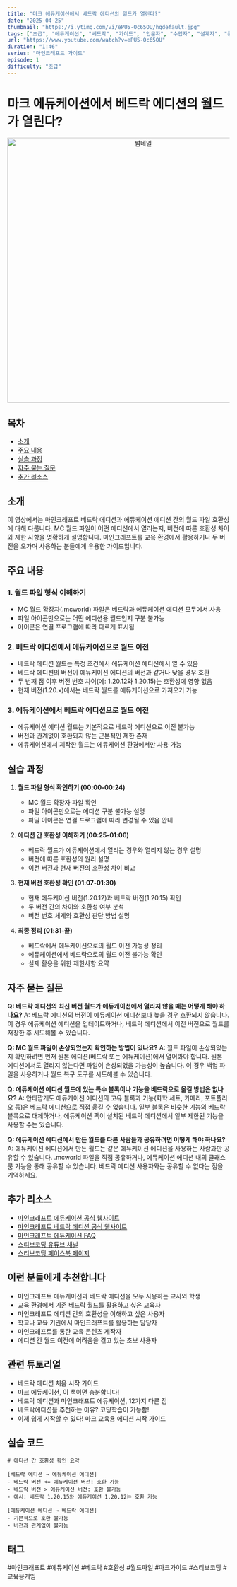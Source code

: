 ```yaml
---
title: "마크 에듀케이션에서 베드락 에디션의 월드가 열린다?"
date: "2025-04-25"
thumbnail: "https://i.ytimg.com/vi/ePU5-Oc65OU/hqdefault.jpg"
tags: ["초급", "에듀케이션", "베드락", "가이드", "입문자", "수업자", "설계자", "롱폼"]
url: "https://www.youtube.com/watch?v=ePU5-Oc65OU"
duration: "1:46"
series: "마인크래프트 가이드"
episode: 1
difficulty: "초급"
---
```


# 마크 에듀케이션에서 베드락 에디션의 월드가 열린다?

<div align="center">
<img src="https://i.ytimg.com/vi/ePU5-Oc65OU/hqdefault.jpg" alt="썸네일" width="600"/>
</div>

## 목차
- [소개](#소개)
- [주요 내용](#주요-내용)
- [실습 과정](#실습-과정)
- [자주 묻는 질문](#자주-묻는-질문)
- [추가 리소스](#추가-리소스)

## 소개
이 영상에서는 마인크래프트 베드락 에디션과 에듀케이션 에디션 간의 월드 파일 호환성에 대해 다룹니다. MC 월드 파일이 어떤 에디션에서 열리는지, 버전에 따른 호환성 차이와 제한 사항을 명확하게 설명합니다. 마인크래프트를 교육 환경에서 활용하거나 두 버전을 오가며 사용하는 분들에게 유용한 가이드입니다.

## 주요 내용

### 1. 월드 파일 형식 이해하기
- MC 월드 확장자(.mcworld) 파일은 베드락과 에듀케이션 에디션 모두에서 사용
- 파일 아이콘만으로는 어떤 에디션용 월드인지 구분 불가능
- 아이콘은 연결 프로그램에 따라 다르게 표시됨

### 2. 베드락 에디션에서 에듀케이션으로 월드 이전
- 베드락 에디션 월드는 특정 조건에서 에듀케이션 에디션에서 열 수 있음
- 베드락 에디션의 버전이 에듀케이션 에디션의 버전과 같거나 낮을 경우 호환
- 두 번째 점 이후 버전 번호 차이(예: 1.20.12와 1.20.15)는 호환성에 영향 없음
- 현재 버전(1.20.x)에서는 베드락 월드를 에듀케이션으로 가져오기 가능

### 3. 에듀케이션에서 베드락 에디션으로 월드 이전
- 에듀케이션 에디션 월드는 기본적으로 베드락 에디션으로 이전 불가능
- 버전과 관계없이 호환되지 않는 근본적인 제한 존재
- 에듀케이션에서 제작한 월드는 에듀케이션 환경에서만 사용 가능

## 실습 과정

1. **월드 파일 형식 확인하기 (00:00-00:24)**
   - MC 월드 확장자 파일 확인
   - 파일 아이콘만으로는 에디션 구분 불가능 설명
   - 파일 아이콘은 연결 프로그램에 따라 변경될 수 있음 안내

2. **에디션 간 호환성 이해하기 (00:25-01:06)**
   - 베드락 월드가 에듀케이션에서 열리는 경우와 열리지 않는 경우 설명
   - 버전에 따른 호환성의 원리 설명
   - 이전 버전과 현재 버전의 호환성 차이 비교

3. **현재 버전 호환성 확인 (01:07-01:30)**
   - 현재 에듀케이션 버전(1.20.12)과 베드락 버전(1.20.15) 확인
   - 두 버전 간의 차이와 호환성 여부 분석
   - 버전 번호 체계와 호환성 판단 방법 설명

4. **최종 정리 (01:31-끝)**
   - 베드락에서 에듀케이션으로의 월드 이전 가능성 정리
   - 에듀케이션에서 베드락으로의 월드 이전 불가능 확인
   - 실제 활용을 위한 제한사항 요약

## 자주 묻는 질문

**Q: 베드락 에디션의 최신 버전 월드가 에듀케이션에서 열리지 않을 때는 어떻게 해야 하나요?**
A: 베드락 에디션의 버전이 에듀케이션 에디션보다 높을 경우 호환되지 않습니다. 이 경우 에듀케이션 에디션을 업데이트하거나, 베드락 에디션에서 이전 버전으로 월드를 저장한 후 시도해볼 수 있습니다.

**Q: MC 월드 파일이 손상되었는지 확인하는 방법이 있나요?**
A: 월드 파일이 손상되었는지 확인하려면 먼저 원본 에디션(베드락 또는 에듀케이션)에서 열어봐야 합니다. 원본 에디션에서도 열리지 않는다면 파일이 손상되었을 가능성이 높습니다. 이 경우 백업 파일을 사용하거나 월드 복구 도구를 시도해볼 수 있습니다.

**Q: 에듀케이션 에디션 월드에 있는 특수 블록이나 기능을 베드락으로 옮길 방법은 없나요?**
A: 안타깝게도 에듀케이션 에디션의 고유 블록과 기능(화학 세트, 카메라, 포트폴리오 등)은 베드락 에디션으로 직접 옮길 수 없습니다. 일부 블록은 비슷한 기능의 베드락 블록으로 대체하거나, 에듀케이션 팩이 설치된 베드락 에디션에서 일부 제한된 기능을 사용할 수는 있습니다.

**Q: 에듀케이션 에디션에서 만든 월드를 다른 사람들과 공유하려면 어떻게 해야 하나요?**
A: 에듀케이션 에디션에서 만든 월드는 같은 에듀케이션 에디션을 사용하는 사람과만 공유할 수 있습니다. .mcworld 파일을 직접 공유하거나, 에듀케이션 에디션 내의 클래스룸 기능을 통해 공유할 수 있습니다. 베드락 에디션 사용자와는 공유할 수 없다는 점을 기억하세요.

## 추가 리소스
- [마인크래프트 에듀케이션 공식 웹사이트](https://education.minecraft.net/)
- [마인크래프트 베드락 에디션 공식 웹사이트](https://www.minecraft.net/ko-kr/store/minecraft-windows10)
- [마인크래프트 에듀케이션 FAQ](https://educommunity.minecraft.net/hc/en-us)
- [스티브코딩 유튜브 채널](https://www.youtube.com/channel/UCW9Vay9IIIwb9sZWVzNUvQ)
- [스티브코딩 페이스북 페이지](https://www.facebook.com/stvcoding/)

## 이런 분들에게 추천합니다
- 마인크래프트 에듀케이션과 베드락 에디션을 모두 사용하는 교사와 학생
- 교육 환경에서 기존 베드락 월드를 활용하고 싶은 교육자
- 마인크래프트 에디션 간의 호환성을 이해하고 싶은 사용자
- 학교나 교육 기관에서 마인크래프트를 활용하는 담당자
- 마인크래프트를 통한 교육 콘텐츠 제작자
- 에디션 간 월드 이전에 어려움을 겪고 있는 초보 사용자

## 관련 튜토리얼
- 베드락 에디션 처음 시작 가이드
- 마크 에듀케이션, 이 책이면 충분합니다!
- 베드락 에디션과 마인크래프트 에듀케이션, 12가지 다른 점
- 베드락에디션을 추천하는 이유? 코딩학습이 가능함!
- 이제 쉽게 시작할 수 있다! 마크 교육용 에디션 시작 가이드

## 실습 코드
```
# 에디션 간 호환성 확인 요약

[베드락 에디션 → 에듀케이션 에디션]
- 베드락 버전 <= 에듀케이션 버전: 호환 가능
- 베드락 버전 > 에듀케이션 버전: 호환 불가능
- 예시: 베드락 1.20.15와 에듀케이션 1.20.12는 호환 가능

[에듀케이션 에디션 → 베드락 에디션]
- 기본적으로 호환 불가능
- 버전과 관계없이 불가능
```

## 태그
#마인크래프트 #에듀케이션 #베드락 #호환성 #월드파일 #마크가이드 #스티브코딩 #교육용게임
